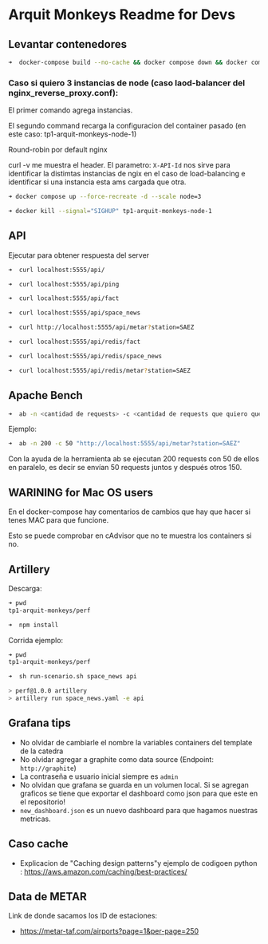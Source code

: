 # Arquit Monkeys Readme for Devs

## Levantar contenedores

``` zsh
➜  docker-compose build --no-cache && docker compose down && docker compose up --force-recreate -d
```

### Caso si quiero 3 instancias de node (caso laod-balancer del nginx_reverse_proxy.conf):

El primer comando agrega instancias.

El segundo command recarga la configuracion del container pasado (en este caso: tp1-arquit-monkeys-node-1)

Round-robin por default nginx

curl -v me muestra el header. El parametro: `X-API-Id` nos sirve para identificar la distimtas instancias de ngix en el caso de load-balancing e identificar si una instancia esta ams cargada que otra.

``` zsh
➜ docker compose up --force-recreate -d --scale node=3

➜ docker kill --signal="SIGHUP" tp1-arquit-monkeys-node-1

```

## API

Ejecutar para obtener respuesta del server

``` zsh
➜  curl localhost:5555/api/
```

``` zsh
➜  curl localhost:5555/api/ping
```

``` zsh
➜  curl localhost:5555/api/fact
```

``` zsh
➜  curl localhost:5555/api/space_news
```

``` zsh
➜  curl http://localhost:5555/api/metar?station=SAEZ
```

``` zsh
➜  curl localhost:5555/api/redis/fact
```

``` zsh
➜  curl localhost:5555/api/redis/space_news
```

``` zsh
➜  curl localhost:5555/api/redis/metar?station=SAEZ
```

## Apache Bench

```zsh
➜  ab -n <cantidad de requests> -c <cantidad de requests que quiero que se ejecuten en paralelo> <url>
```

Ejemplo:

``` zsh
➜  ab -n 200 -c 50 "http://localhost:5555/api/metar?station=SAEZ"
```

Con la ayuda de la herramienta ab se ejecutan 200 requests con 50 de ellos en paralelo, es decir se envían 50 requests juntos y después otros 150.

## WARINING for Mac OS users

En el docker-compose hay comentarios de cambios que hay que hacer si tenes MAC para que funcione.

Esto se puede comprobar en cAdvisor que no te muestra los containers si no.

## Artillery

Descarga:

``` zsh
➜ pwd
tp1-arquit-monkeys/perf

➜  npm install
```

Corrida ejemplo:

``` zsh
➜ pwd
tp1-arquit-monkeys/perf

➜  sh run-scenario.sh space_news api

> perf@1.0.0 artillery
> artillery run space_news.yaml -e api

```

## Grafana tips

- No olvidar de cambiarle el nombre la variables containers del template de la catedra
- No olvidar agregar a graphite como data source (Endpoint: `http://graphite`)
- La contraseña e usuario inicial siempre es `admin`
- No olvidan que grafana se guarda en un volumen local. Si se agregan graficos se tiene que exportar el dashboard como json para que este en el repositorio!
- `new_dashboard.json` es un nuevo dashboard para que hagamos nuestras metricas.


## Caso cache

- Explicacion de "Caching design patterns"y ejemplo de codigoen python :
https://aws.amazon.com/caching/best-practices/

## Data de METAR
Link de donde sacamos los ID de estaciones:
- https://metar-taf.com/airports?page=1&per-page=250
